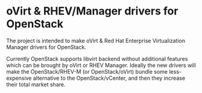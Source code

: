# oVirt &amp; RHEV/Manager drivers for OpenStack
The project is intended to make oVirt &amp; Red Hat Enterprise Virtualization Manager drivers for OpenStack.


Currently OpenStack supports libvirt backend without additional features which can be brought by oVirt or RHEV Manager. Ideally the new drivers will make the OpenStack/RHEV-M (or OpenStack/oVirt) bundle some less-expensive alternative to the OpenStack/vCenter, and then they increase their total market share.
